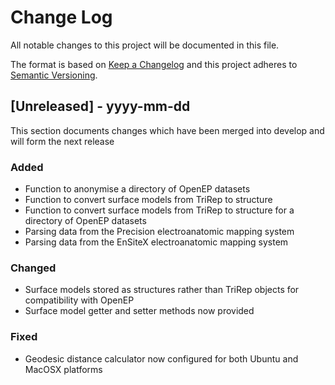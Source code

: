 # Change Log
All notable changes to this project will be documented in this file.
 
The format is based on [Keep a Changelog](http://keepachangelog.com/)
and this project adheres to [Semantic Versioning](http://semver.org/).
 
## [Unreleased] - yyyy-mm-dd
 
This section documents changes which have been merged into develop and will form the next release
 
### Added
- Function to anonymise a directory of OpenEP datasets
- Function to convert surface models from TriRep to structure
- Function to convert surface models from TriRep to structure for a directory of OpenEP datasets
- Parsing data from the Precision electroanatomic mapping system
- Parsing data from the EnSiteX electroanatomic mapping system

### Changed
- Surface models stored as structures rather than TriRep objects for compatibility with OpenEP
- Surface model getter and setter methods now provided

### Fixed
- Geodesic distance calculator now configured for both Ubuntu and MacOSX platforms
